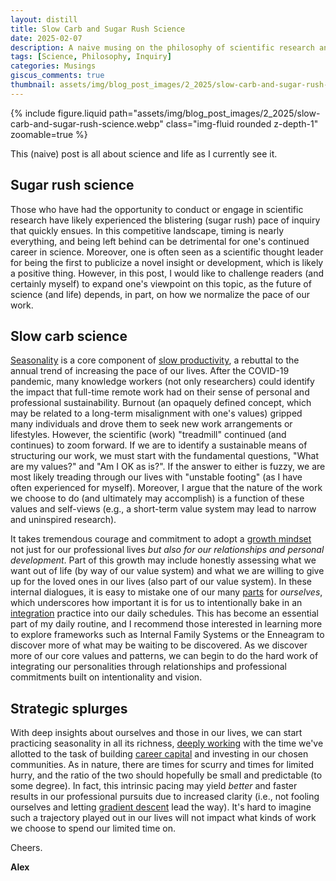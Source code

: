 ```yaml
---
layout: distill
title: Slow Carb and Sugar Rush Science
date: 2025-02-07
description: A naive musing on the philosophy of scientific research and beyond.
tags: [Science, Philosophy, Inquiry]
categories: Musings
giscus_comments: true
thumbnail: assets/img/blog_post_images/2_2025/slow-carb-and-sugar-rush-science.webp
---
```


<div class="l-page">
  {% include figure.liquid path="assets/img/blog_post_images/2_2025/slow-carb-and-sugar-rush-science.webp" class="img-fluid rounded z-depth-1" zoomable=true %}
</div>

This (naive) post is all about science and life as I currently see it.

## Sugar rush science

Those who have had the opportunity to conduct or engage in scientific research have likely experienced the blistering (sugar rush) pace of inquiry that quickly ensues. In this competitive landscape, timing is nearly everything, and being left behind can be detrimental for one's continued career in science. Moreover, one is often seen as a scientific thought leader for being the first to publicize a novel insight or development, which is likely a positive thing. However, in this post, I would like to challenge readers (and certainly myself) to expand one's viewpoint on this topic, as the future of science (and life) depends, in part, on how we normalize the pace of our work.

## Slow carb science

[Seasonality](https://en.wikipedia.org/wiki/Seasonality) is a core component of [slow productivity](https://calnewport.com/my-new-book-slow-productivity/), a rebuttal to the annual trend of increasing the pace of our lives. After the COVID-19 pandemic, many knowledge workers (not only researchers) could identify the impact that full-time remote work had on their sense of personal and professional sustainability. Burnout (an opaquely defined concept, which may be related to a long-term misalignment with one's values) gripped many individuals and drove them to seek new work arrangements or lifestyles. However, the scientific (work) "treadmill" continued (and continues) to zoom forward. If we are to identify a sustainable means of structuring our work, we must start with the fundamental questions, "What are my values?" and "Am I OK as is?". If the answer to either is fuzzy, we are most likely treading through our lives with "unstable footing" (as I have often experienced for myself). Moreover, I argue that the nature of the work we choose to do (and ultimately may accomplish) is a function of these values and self-views (e.g., a short-term value system may lead to narrow and uninspired research).

It takes tremendous courage and commitment to adopt a [growth mindset](https://teachingcommons.stanford.edu/teaching-guides/foundations-course-design/learning-activities/growth-mindset-and-enhanced-learning) not just for our professional lives *but also for our relationships and personal development*. Part of this growth may include honestly assessing what we want out of life (by way of our value system) and what we are willing to give up for the loved ones in our lives (also part of our value system). In these internal dialogues, it is easy to mistake one of our many [parts](https://ifs-institute.com/) for *ourselves*, which underscores how important it is for us to intentionally bake in an [integration](https://www.enneagraminstitute.com/how-the-enneagram-system-works/) practice into our daily schedules. This has become an essential part of my daily routine, and I recommend those interested in learning more to explore frameworks such as Internal Family Systems or the Enneagram to discover more of what may be waiting to be discovered. As we discover more of our core values and patterns, we can begin to do the hard work of integrating our personalities through relationships and professional commitments built on intentionality and vision.

## Strategic splurges

With deep insights about ourselves and those in our lives, we can start practicing seasonality in all its richness, [deeply working](https://calnewport.com/deep-work-rules-for-focused-success-in-a-distracted-world/) with the time we've allotted to the task of building [career capital](https://www.youtube.com/watch?v=qwOdU02SE0w) and investing in our chosen communities. As in nature, there are times for scurry and times for limited hurry, and the ratio of the two should hopefully be small and predictable (to some degree). In fact, this intrinsic pacing may yield *better* and faster results in our professional pursuits due to increased clarity (i.e., not fooling ourselves and letting [gradient descent](https://en.wikipedia.org/wiki/Gradient_descent) lead the way). It's hard to imagine such a trajectory played out in our lives will not impact what kinds of work we choose to spend our limited time on.

Cheers.

**Alex**